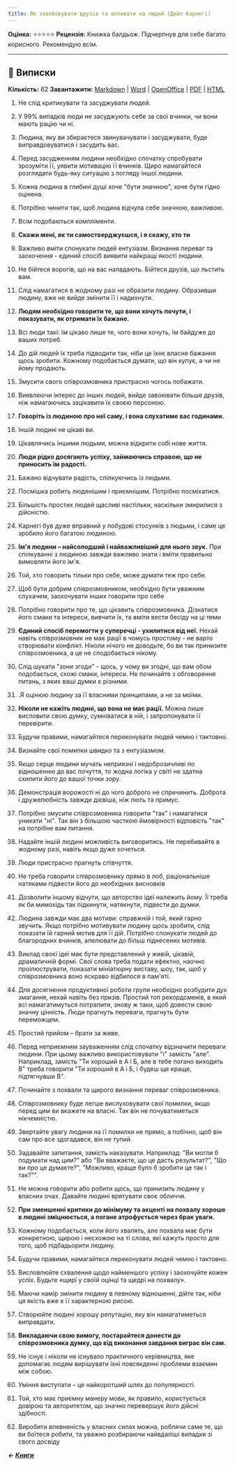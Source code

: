 ```yaml
---
title: Як завойовувати друзів та впливати на людей (Дейл Карнегі)
---
```


**Оцінка:** ⭐️⭐️⭐️⭐️⭐️
**Рецензія:** Книжка балдьож. Підчерпнув для себе багато корисного. Рекомендую всім.

---

## 📑 Виписки
**Кількість:** 62
**Завантажити:** [Markdown](https://cutt.ly/tFMwwrl) | [Word](https://cutt.ly/MFMq8an) | [OpenOffice](https://cutt.ly/wFMwrle) | [PDF](https://cutt.ly/oFN5swB) | [HTML](https://cutt.ly/lFMq5gM)

1. Не слід критикувати та засуджувати людей.

2. У 99% випадків люди не засуджують себе за свої вчинки, чи вони мають рацію чи ні.

3. Людина, яку ви збираєтеся звинувачувати і засуджувати, буде виправдовуватися і засудить вас.

4. Перед засудженням людини необхідно спочатку спробувати зрозуміти її, уявити мотивацію її вчинків. Щиро намагайтеся розглядати будь-яку ситуацію з погляду іншої людини.

5. Кожна людина в глибині душі хоче "бути значною", хоче бути гідно оцінена.

6. Потрібно чинити так, щоб людина відчула себе значною, важливою.

7. Всім подобаються компліменти.

8. **Скажи мені, як ти самостверджуєшся, і я скажу, хто ти**

9. Важливо вміти спонукати людей ентузіазм. Визнання переваг та заохочення - єдиний спосіб виявити найкращі якості людини.

10. Не бійтеся ворогів, що на вас нападають. Бійтеся друзів, що льстить вам.

11. Слід намагатися в жодному разі не образити людину. Образивши людину, вже не вийде змінити її і надихнути.

12. **Людям необхідно говорити те, що вони хочуть почути, і показувати, як отримати їх бажане.**

13. Всі люди такі: їм цікаво лише те, чого вони хочуть, їм байдуже до ваших потреб.

14. До дій людей їх треба підводити так, ніби це їхнє власне бажання щось зробити. Кожному подобається думати, що він купує, а чи не йому продають.

15. Змусити свого співрозмовника пристрасно чогось побажати.

16. Виявляючи інтерес до інших людей, вийде завоювати більше друзів, ніж намагаючись зацікавити їх своєю персоною.

17. **Говоріть із людиною про неї саму, і вона слухатиме вас годинами.**

18. Іншій людині не цікаві ви.

19. Цікавлячись іншими людьми, можна відкрити собі нове життя.

20. **Люди рідко досягають успіху, займаючись справою, що не приносить їм радості.**

21. Бажано відчувати радість, спілкуючись із людьми.

22. Посмішка робить людянішим і приємнішим. Потрібно посміхатися.

23. Більшість простих людей щасливі настільки, наскільки змирилися з дійсністю.

24. Карнегі був дуже вправний у побудові стосунків з людьми, і саме це зробило його багатою людиною.

25. **Ім'я людини – найсолодший і найважливіший для нього звук.** При спілкуванні з людиною завжди важливо знати і вміти правильно вимовляти його ім'я.

26. Той, хто говорить тільки про себе, може думати теж про себе.

27. Щоб бути добрим співрозмовником, необхідно бути уважним слухачем, заохочувати інших говорити про себе

28. Потрібно говорити про те, що цікавить співрозмовника. Дізнатися його смаки та інтереси, вивчити їх, та вміти вести бесіду на ці теми

29. **Єдиний спосіб перемогти у суперечці - ухилитися від неї.** Нехай навіть співрозмовник не має рації в чомусь простому - не варто створювати конфлікт. Ніколи нічого не доводьте, бо ви так принизите співрозмовника, а це не сподобається нікому.

30. Слід шукати "зони згоди" - щось, у чому ви згодні, що вам обом подобається, схожі смаки, інтереси. Не починайте з обговорення питань, з яких ваші думки є різними.

31. .Я оцінюю людину за її власними принципами, а не за моїми.

32. **Ніколи не кажіть людині, що вона не має рації.** Можна лише висловити свою думку, сумніватися в ній, і запропонувати її перевірити.

33. Будучи правими, намагайтеся переконувати людей чемно і тактовно.

34. Визнайте свої помилки швидко та з ентузіазмом.

35. Якщо серце людини мучать неприязні і недоброзичливі по відношенню до вас почуття, то жодна логіка у світі не здатна схилити його до вашої точки зору.

36. Демонстрація ворожості ні до чого доброго не спричинить. Доброта і дружелюбність завжди дієвіша, ніж лють та примус.

37. Потрібно змусити співрозмовника говорити "так" і намагатися уникати "ні". Так він з більшою часткою ймовірності відповість "так" на потрібне вам питання.

38. Надайте іншій людині можливість виговоритись. Не перебивайте в жодному разі, навіть якщо дуже хочеться.

39. Люди пристрасно прагнуть співчуття.

40. Не треба говорити співрозмовнику прямо в лоб, раціональніше натяками підвести його до необхідних висновків

41. Дозволити іншому відчути, що авторство ідеї належить йому. Її треба як би мимохідь так підкинути, натякнути, підвести до думки.

42. Людина завжди має два мотиви: справжній і той, який гарно звучить. Якщо потрібно мотивувати людину щось зробити, слід показати їй гарний мотив для її дій. Потрібно спонукати людей до благородних вчинків, апелювати до більш піднесених мотивів.

43. Виклад своєї ідеї має бути представлений у живій, цікавій, драматичній формі. Свої слова треба подати ефектно, наочно проілюструвати, показати мініатюрну виставу, шоу, так, щоб у співрозмовника воно яскраво відбилося в пам'яті.

44. Для досягнення продуктивної роботи групи необхідно розбудити дух змагання, нехай навіть без призів. Простий топ рекордсменів, в який всі намагатимуться потрапити, знову ж таки, щоб довести свою значну цінність. Люди прагнуть переваги, прагнуть бути переможцем.

45. Простий прийом – брати за живе.

46. Перед неприємним зауваженням слід спочатку відзначити переваги людини. При цьому важливо використовувати "і" замість "але". Наприклад, замість "Ти хороший в А і Б, але в тебе погано виходить В" треба говорити "Ти хороший в А і Б, і будеш ще краще, підтягнувши В".

47. Починайте з похвали та щирого визнання переваг співрозмовника.

48. Співрозмовнику буде легше вислуховувати свої помилки, якщо перед цим ви вкажете на власні. Так він не почуватиметься нікчемністю.

49. Звертайте увагу людини на її помилки не прямо, а побічно, щоб він сам про все здогадався, він не тупий.

50. Задавайте запитання, замість наказувати. Наприклад: "Ви могли б подумати над цим?" або "Ви вважаєте, що це дасть результат?", "Що ви про це думаєте?", "Можливо, краще було б зробити це так і так?"".

51. Не можна говорити або робити щось, що принизить людину у власних очах. Давайте людині врятувати своє обличчя.

52. **При зменшенні критики до мінімуму та акценті на похвалу хороше в людині зміцнюється, а погане атрофується через брак уваги.**

53. Кожному подобається, коли його хвалять, але похвала має бути конкретною, щирою і несхожою на ті слова, які кажуть просто для того, щоб підбадьорити людину.

54. Будучи правими, намагайтеся переконувати людей чемно і тактовно.

55. Висловлюйте схвалення щодо найменшого успіху і заохочуйте кожен успіх. Будьте «щирі у своїй оцінці та щедрі на похвалу».

56. Маючи намір змінити людину в певному відношенні, дійте так, ніби ця якість вже є її характерною рисою.

57. Створюйте людині хорошу репутацію, яку він намагатиметься виправдати.

58. **Викладаючи свою вимогу, постарайтеся донести до співрозмовника думку, що від виконання завдання виграє він сам.**

59. Не існує і ніколи не існувало практичного керівництва, яке допомагає людям вирішувати їхні повсякденні проблеми взаємин між собою.

60. Уміння виступати – це найкоротший шлях до популярності.

61. Той, хто має приємну манеру мови, як правило, користується довірою та авторитетом, що значно перевершує його дійсні здібності.

62. Виробити впевненість у власних силах можна, роблячи саме те, що ви боїтеся робити, та уважно розбираючи найвдаліші випадки зі свого досвіду

***← [Книги](/books)***